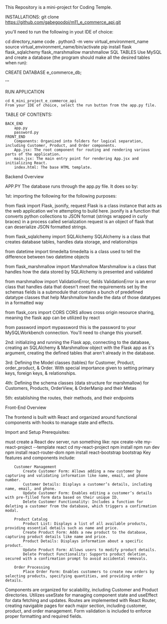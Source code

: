 This Repository is a mini-project for Coding Temple.

INSTALLATIONS: git clone https://github.com/gabegoodoi/m11_e_commerce_api.git

you'll need to run the following in yout IDE of choice:

cd directory_name code . python3 -m venv virtual_environment_name source virtual_environment_name/bin/activate pip install flask flask_sqlalchemy flask_marshmallow marshmallow SQL TABLES Use MySQL and create a database (the program should make all the desired tables when run):

CREATE DATABASE e_commerce_db;

'''

RUN APPLICATION

    cd 6_mini_project_e_commerce_api
    From your IDE of choice, select the run button from the app.py file.
TABLE OF CONTENTS:

    BACK_END
        app.py
        password.py
    FRONT_END
        Components: Organized into folders for logical separation, including Customer, Product, and Order components.
        App.jsx: The root component for routing and rendering various parts of the application.
        main.jsx: The main entry point for rendering App.jsx and initializing React.
        index.html: The base HTML template.
Backend Overview

APP.PY The database runs through the app.py file. It does so by:

1st: importing the following for the following purposes:

from flask import Flask, jsonify, request Flask is a class instance that acts as the web application we're attempting to build here. jsonify is a function that converts python collections to JSON format (strings wrapped in curly braces) in a process called serialization request is an object of flask that can deserialize JSON formatted strings.

from flask_sqlalchemy import SQLAlchemy SQLAlchemy is a class that creates database tables, handles data storage, and relationships

from datetime import timedelta timedelta is a class used to tell the difference between two datetime objects

from flask_marshmallow import Marshmallow Marshmallow is a class that handles how the data stored by SQLAlchemy is presented and validated

from marshmallow import ValidationError, fields ValidationError is an error class that handles data that doesn't meet the requirements set by the schemas fields is a submodule that contains a bunch of predefined datatype classes that help Marshmallow handle the data of those datatypes in a formatted way

from flask_cors import CORS CORS allows cross origin resource sharing, meaning the flask app can be utilized by react

from password import mypassword this is the password to your MySQLWorkbench connection. You'll need to change this yourself.

2nd: initializing and running the Flask app, connecting to the database, creating an SQLAlchemy & Marshmallow object with the Flask app as it's argument, creating the defined tables that aren't already in the database.

3rd: Defining the Model classes (tables) for Customer, Product, order_product, & Order. With special importance given to setting primary keys, foreign keys, & relationships.

4th: Defining the schema classes (data structure for marshmallow) for Customers, Products, OrderView, & OrderManip and their Metas

5th: establishing the routes, their methods, and their endpoints

Front-End Overview

The frontend is built with React and organized around functional components with hooks to manage state and effects.

Import and Setup Prerequisites:

must create a React dev server, run something like: npx create-vite my-react-project --template react cd my-react-project npm install npm run dev npm install react-router-dom npm install react-bootstrap bootstrap
Key features and components include:

        Customer Management
            Create Customer Form: Allows adding a new customer by capturing and validating information like name, email, and phone number.
            Customer Details: Displays a customer’s details, including name, email, and phone.
            Update Customer Form: Enables editing a customer’s details with pre-filled form data based on their unique ID.
            Delete Customer Functionality: Includes a function for deleting a customer from the database, which triggers a confirmation modal.
        
        Product Catalog
            Product List: Displays a list of all available products, providing essential details such as name and price.
            Create Product Form: Adds a new product to the database, capturing product details like name and price.
            Product Details: Displays information about a specific product.
            Update Product Form: Allows users to modify product details.
            Delete Product Functionality: Supports product deletion, secured with a confirmation prompt to avoid accidental removals.

        Order Processing
            Place Order Form: Enables customers to create new orders by selecting products, specifying quantities, and providing order details.
Components are organized for scalability, including Customer and Product directories.
Utilizes useState for managing component state and useEffect for data fetching and updates.
Routes are implemented with React Router, creating navigable pages for each major section, including customer, product, and order management.
Form validation is included to enforce proper formatting and required fields.
